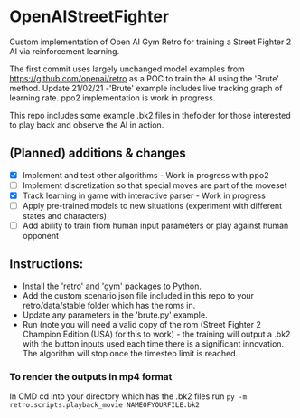 # OpenAIStreetFighter
Custom implementation of Open AI Gym Retro for training a Street Fighter 2 AI via reinforcement learning.

The first commit uses largely unchanged model examples from https://github.com/openai/retro as a POC to train the AI using the 'Brute' method.
Update 21/02/21 -'Brute' example includes live tracking graph of learning rate. ppo2 implementation is work in progress.

This repo includes some example .bk2 files in thefolder for those interested to play back and observe the AI in action.

## (Planned) additions & changes 
* [x] Implement and test other algorithms - Work in progress with ppo2
* [ ] Implement discretization so that special moves are part of the moveset
* [x] Track learning in game with interactive parser - Work in progress
* [ ] Apply pre-trained models to new situations (experiment with different states and characters)
* [ ] Add ability to train from human input parameters or play against human opponent

## Instructions:
* Install the 'retro' and 'gym' packages to Python.
* Add the custom scenario json file included in this repo to your retro/data/stable folder which has the roms in. 
* Update any parameters in the 'brute.py' example.
* Run (note you will need a valid copy of the rom (Street Fighter 2 Champion Edition (USA) for this to work) - the training will output a .bk2 with the button inputs used each time there is a significant innovation. The algorithm will stop once the timestep limit is reached.

### To render the outputs in mp4 format
In CMD cd into your directory which has the .bk2 files
run ```py -m retro.scripts.playback_movie NAMEOFYOURFILE.bk2```


